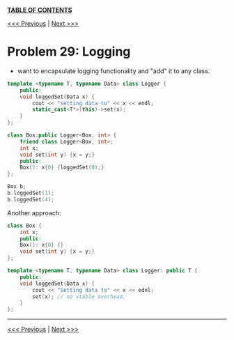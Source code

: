 [**TABLE OF CONTENTS**](toc.md)

[<<< Previous](28.md)   \|   [Next >>>](30.md)

# Problem 29: Logging
- want to encapsulate logging functionality and "add" it to any class.

```c++
template <typename T, typename Data> class Logger {
    public:
    void loggedSet(Data x) {
        cout << "setting data to" << x << endl;
        static_cast<T*>(this)->set(x);
    }
};

class Box:public Logger<Box, int> {
    friend class Logger<Box, int>;
    int x;
    void set(int y) {x = y;}
    public:
    Box(): x{0} {loggedSet(0);}
};

Box b;
b.loggedSet(1);
b.loggedSet(4);
```

Another approach:

```c++
class Box {
    int x;
    public:
    Box(): x{0} {}
    void set(int y) {x = y;}
};

template <typename T, typename Data> class Logger: public T {
    public:
    void loggedSet(Data x) {
        cout << "Setting data to" << x << ednl;
        set(x); // no vtable overhead.
    }
};
```


<hr>

[<<< Previous](28.md)   \|   [Next >>>](30.md)
